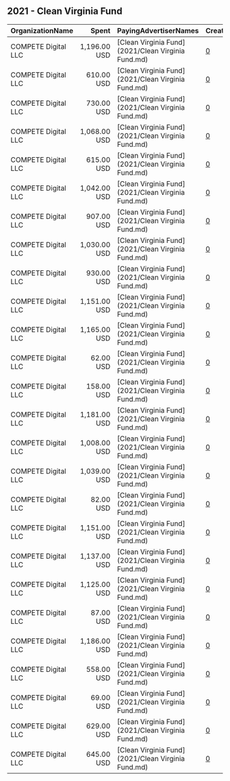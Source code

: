 ## 2021 - Clean Virginia Fund 
|OrganizationName|Spent|PayingAdvertiserNames|CreativeUrls|Impressions|Genders|AgeBrackets|CountryCodes|BillingAddresses|CandidateBallotInformation|
|:---|---:|:---|:---|---:|:---|:---|:---|:---|:---|
|COMPETE Digital LLC|1,196.00 USD|[Clean Virginia Fund](2021/Clean Virginia Fund.md)|[0](https://www.snap.com/political-ads/asset/21dc826966e96980d125f3ed3ac3d70772cc6e7f19ea3b2aa7d0512d906d8b40?mediaType=mp4)|56,190||18+|united states|"1317 Potomac Ave SE,Washington,20003,US"|Clean Virginia Fund|
|COMPETE Digital LLC|610.00 USD|[Clean Virginia Fund](2021/Clean Virginia Fund.md)|[0](https://www.snap.com/political-ads/asset/9610b7711710e6bd801c51fd0f85e4c6844d2ff63afa3890a343b495c5661e1f?mediaType=mp4)|43,755||18+|united states|"1317 Potomac Ave SE,Washington,20003,US"|Jennifer Carroll Foy|
|COMPETE Digital LLC|730.00 USD|[Clean Virginia Fund](2021/Clean Virginia Fund.md)|[0](https://www.snap.com/political-ads/asset/477a063871971fdad3c212708cb9c9dd0b9f142f895c27db0830a89b006d746f?mediaType=mp4)|46,699||18+|united states|"1317 Potomac Ave SE,Washington,20003,US"|Jay Jones|
|COMPETE Digital LLC|1,068.00 USD|[Clean Virginia Fund](2021/Clean Virginia Fund.md)|[0](https://www.snap.com/political-ads/asset/8b2a49aae691977f9edfd5b7c73e095259742d0f62ef8ea9d5bb85eb83b4d91f?mediaType=mp4)|48,505||18+|united states|"1317 Potomac Ave SE,Washington,20003,US"|Clean Virginia Fund|
|COMPETE Digital LLC|615.00 USD|[Clean Virginia Fund](2021/Clean Virginia Fund.md)|[0](https://www.snap.com/political-ads/asset/98926700e24b6fc2b182a65f36a396d6602f23ccc5c4834b6f7d193e0b9e6094?mediaType=mp4)|38,471||18+|united states|"1317 Potomac Ave SE,Washington,20003,US"|Jennifer Carroll Foy|
|COMPETE Digital LLC|1,042.00 USD|[Clean Virginia Fund](2021/Clean Virginia Fund.md)|[0](https://www.snap.com/political-ads/asset/b3f7192ed57aebdc08f4e44bb4c861faa003b54c0cd590d304f0a23313924a63?mediaType=mp4)|39,939||18+|united states|"1317 Potomac Ave SE,Washington,20003,US"|Clean Virginia Fund|
|COMPETE Digital LLC|907.00 USD|[Clean Virginia Fund](2021/Clean Virginia Fund.md)|[0](https://www.snap.com/political-ads/asset/7e4e0f2264ca20b557daafc0919957579b747d177157bd469766ac167c3d0701?mediaType=mp4)|31,192||18+|united states|"1317 Potomac Ave SE,Washington,20003,US"|Clean Virginia Fund|
|COMPETE Digital LLC|1,030.00 USD|[Clean Virginia Fund](2021/Clean Virginia Fund.md)|[0](https://www.snap.com/political-ads/asset/18228afb4efdcf5cba017e5f1180a11a4232e48274d8539dcef34b556509cf0a?mediaType=mp4)|40,260||18+|united states|"1317 Potomac Ave SE,Washington,20003,US"|Clean Virginia Fund|
|COMPETE Digital LLC|930.00 USD|[Clean Virginia Fund](2021/Clean Virginia Fund.md)|[0](https://www.snap.com/political-ads/asset/044e7ea91018f9782ab916758585c507479d6ca95a6d05b6753fa0a2255041cf?mediaType=mp4)|59,731||18+|united states|"1317 Potomac Ave SE,Washington,20003,US"|Jay Jones|
|COMPETE Digital LLC|1,151.00 USD|[Clean Virginia Fund](2021/Clean Virginia Fund.md)|[0](https://www.snap.com/political-ads/asset/057c8b539208e118ee54a3605c89f01cb81543692338185f4fbf9904c9dfd993?mediaType=mp4)|54,704||18+|united states|"1317 Potomac Ave SE,Washington,20003,US"|Clean Virginia Fund|
|COMPETE Digital LLC|1,165.00 USD|[Clean Virginia Fund](2021/Clean Virginia Fund.md)|[0](https://www.snap.com/political-ads/asset/91105bfaa784f2ffe761059d47e7cb7b723dde98c742c170ce134765b56cfefc?mediaType=mp4)|50,912||18+|united states|"1317 Potomac Ave SE,Washington,20003,US"|Clean Virginia Fund|
|COMPETE Digital LLC|62.00 USD|[Clean Virginia Fund](2021/Clean Virginia Fund.md)|[0](https://www.snap.com/political-ads/asset/d20a1132d8417fc57218c7cb201f2162efd9b215b78b0ea690ab44c6715ab469?mediaType=jpg)|8,404||18+|united states|"1317 Potomac Ave SE,Washington,20003,US"||
|COMPETE Digital LLC|158.00 USD|[Clean Virginia Fund](2021/Clean Virginia Fund.md)|[0](https://www.snap.com/political-ads/asset/d8460f037b7bd552e4fe704061e184e5db23c6fe021d579c39cd26ec9e537739?mediaType=jpg)|12,425||18+|united states|"1317 Potomac Ave SE,Washington,20003,US"||
|COMPETE Digital LLC|1,181.00 USD|[Clean Virginia Fund](2021/Clean Virginia Fund.md)|[0](https://www.snap.com/political-ads/asset/4648cf0e3196ef18a606252e22921ba3132c95c8d5663b751efe92afd94207b1?mediaType=mp4)|56,722||18+|united states|"1317 Potomac Ave SE,Washington,20003,US"|Clean Virginia Fund|
|COMPETE Digital LLC|1,008.00 USD|[Clean Virginia Fund](2021/Clean Virginia Fund.md)|[0](https://www.snap.com/political-ads/asset/f442ee519c66a0153d9a06173f9691be9ce6cbb46c600925485444b460628286?mediaType=mp4)|39,785||18+|united states|"1317 Potomac Ave SE,Washington,20003,US"|Clean Virginia Fund|
|COMPETE Digital LLC|1,039.00 USD|[Clean Virginia Fund](2021/Clean Virginia Fund.md)|[0](https://www.snap.com/political-ads/asset/8c89e7b4520dc96363df1812611ac8838058aa0a9a9452cbefea77b85587ab9e?mediaType=mp4)|46,235||18+|united states|"1317 Potomac Ave SE,Washington,20003,US"|Clean Virginia Fund|
|COMPETE Digital LLC|82.00 USD|[Clean Virginia Fund](2021/Clean Virginia Fund.md)|[0](https://www.snap.com/political-ads/asset/ad148583e2840416c6f851206b5dc69a59a3f29550996a7a53ef98c6eb8a3a76?mediaType=mp4)|3,652||18+|united states|"1317 Potomac Ave SE,Washington,20003,US"|Clean Virginia Fund|
|COMPETE Digital LLC|1,151.00 USD|[Clean Virginia Fund](2021/Clean Virginia Fund.md)|[0](https://www.snap.com/political-ads/asset/200ec7ac613e483e8001c411fc6f581c75436f42feacba1e08f3be85fb824995?mediaType=mp4)|52,360||18+|united states|"1317 Potomac Ave SE,Washington,20003,US"|Clean Virginia Fund|
|COMPETE Digital LLC|1,137.00 USD|[Clean Virginia Fund](2021/Clean Virginia Fund.md)|[0](https://www.snap.com/political-ads/asset/3de29e1da0c9126d161c045875d89acdcbcdd41fb6dd507f7b7858fb491b1bc9?mediaType=mp4)|51,813||18+|united states|"1317 Potomac Ave SE,Washington,20003,US"|Clean Virginia Fund|
|COMPETE Digital LLC|1,125.00 USD|[Clean Virginia Fund](2021/Clean Virginia Fund.md)|[0](https://www.snap.com/political-ads/asset/ab9e4d5f03c3784562c57ba32d5bb9f69c52eca28ff59335ab30a8d8ed7a6904?mediaType=mp4)|40,158||18+|united states|"1317 Potomac Ave SE,Washington,20003,US"|Clean Virginia Fund|
|COMPETE Digital LLC|87.00 USD|[Clean Virginia Fund](2021/Clean Virginia Fund.md)|[0](https://www.snap.com/political-ads/asset/d8460f037b7bd552e4fe704061e184e5db23c6fe021d579c39cd26ec9e537739?mediaType=jpg)|12,992||18+|united states|"1317 Potomac Ave SE,Washington,20003,US"||
|COMPETE Digital LLC|1,186.00 USD|[Clean Virginia Fund](2021/Clean Virginia Fund.md)|[0](https://www.snap.com/political-ads/asset/4fd8d52a08b51b2cc34a3a393d01d7c3b84e80229755591cbee7b98ff2a8ccca?mediaType=mp4)|57,115||18+|united states|"1317 Potomac Ave SE,Washington,20003,US"|Clean Virginia Fund|
|COMPETE Digital LLC|558.00 USD|[Clean Virginia Fund](2021/Clean Virginia Fund.md)|[0](https://www.snap.com/political-ads/asset/90caa3cbd66fb83238de1afbde2c0cfd6d97f58e50c896ec59b46eed27bd04ed?mediaType=mp4)|39,569||18+|united states|"1317 Potomac Ave SE,Washington,20003,US"|Jennifer Carroll Foy|
|COMPETE Digital LLC|69.00 USD|[Clean Virginia Fund](2021/Clean Virginia Fund.md)|[0](https://www.snap.com/political-ads/asset/d20a1132d8417fc57218c7cb201f2162efd9b215b78b0ea690ab44c6715ab469?mediaType=jpg)|5,013||18+|united states|"1317 Potomac Ave SE,Washington,20003,US"||
|COMPETE Digital LLC|629.00 USD|[Clean Virginia Fund](2021/Clean Virginia Fund.md)|[0](https://www.snap.com/political-ads/asset/56600f44d6d9958156058fbb786c68a7c6daa8c3012ecc11d69e237e8dbfaa86?mediaType=mp4)|22,561||18+|united states|"1317 Potomac Ave SE,Washington,20003,US"|Clean Virginia Fund|
|COMPETE Digital LLC|645.00 USD|[Clean Virginia Fund](2021/Clean Virginia Fund.md)|[0](https://www.snap.com/political-ads/asset/80e41963e80dcdc7b7451bee1badc73994d87b0df30a22056ad0321771b9e6df?mediaType=mp4)|39,245||18+|united states|"1317 Potomac Ave SE,Washington,20003,US"|Jennifer Carroll Foy|
